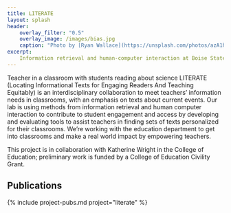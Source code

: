 ```yaml
---
title: LITERATE
layout: splash
header:
    overlay_filter: "0.5"
    overlay_image: /images/bias.jpg
    caption: "Photo by [Ryan Wallace](https://unsplash.com/photos/azA1hLbjBBo)"
excerpt:
    Information retrieval and human-computer interaction at Boise State University.
---
```



Teacher in a classroom with students reading about science
LITERATE (Locating Informational Texts for Engaging Readers And Teaching Equitably) is an interdisciplinary collaboration to meet teachers’ information needs in classrooms, with an emphasis on texts about current events. Our lab is using methods from information retrieval and human computer interaction to contribute to student engagement and access by developing and evaluating tools to assist teachers in finding sets of texts personalized for their classrooms. We’re working with the education department to get into classrooms and make a real world impact by empowering teachers.

This project is in collaboration with Katherine Wright in the College of Education; preliminary work is funded by a College of Education Civility Grant.

## Publications

{% include project-pubs.md project="literate" %}